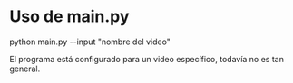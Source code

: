 # Uso de main.py

python main.py --input "nombre del video"

El programa está configurado para un video específico, todavía no es tan general.